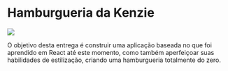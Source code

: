 # Hamburgueria da Kenzie

<a href="https://hamburgueria-da-kenzie-rho.vercel.app/" target="_blank"><img src="https://img.shields.io/badge/website-ff0077?style=for-the-badge&logo=About.me&logoColor=white" target="_blank"></a> 

O objetivo desta entrega é construir uma aplicação baseada no que foi aprendido em React até este momento, como também aperfeiçoar suas habilidades de estilização, criando uma hamburgueria totalmente do zero.

